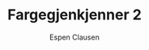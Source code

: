 ---
title: Fargegjenkjenner 2
level: 4
author: Espen Clausen
language: nb
external: https://espenec.files.wordpress.com/2015/09/lego-mindstorms-del-4-5.pdf
---
